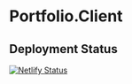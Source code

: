 # Portfolio.Client

## Deployment Status

[![Netlify Status](https://api.netlify.com/api/v1/badges/6855df1c-58e2-4b7d-b690-5991a6bae8e0/deploy-status)](https://app.netlify.com/sites/rizlayton/deploys/deploy-status?branch=master)
